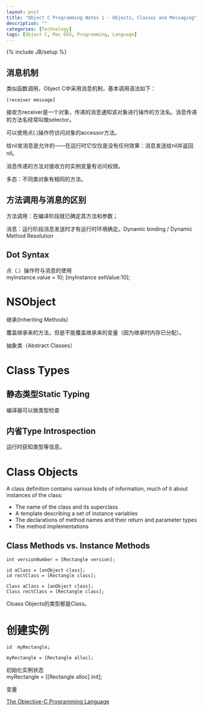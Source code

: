 ```yaml
---
layout: post
title: "Object C Programming Notes 1 - Objects, Classes and Messaging"
description: ""
categories: [Technology]
tags: [Object C, Mac OSX, Programming, Language]
---
```

{% include JB/setup %}


消息机制
----------

类似函数调用，Object C中采用消息机制，基本调用语法如下：    

    [receiver message]

接收方receiver是一个对象，传递的消息通知该对象进行操作的方法名。消息传递的方法名经常叫做selector。  

可以使用点(.)操作符访问对象的accessor方法。

给nil发消息是允许的——在运行时它仅仅是没有任何效果：消息发送给nil并返回nil。

消息传递的方法对接收方的实例变量有访问权限。

多态：不同类对象有相同的方法。


方法调用与消息的区别
----------

方法调用：在编译阶段就已确定其方法和参数；  

消息：运行阶段消息发送时才有运行时环境确定。Dynamic binding / Dynamic Method Resolution


Dot Syntax
----------

点（.）操作符与消息的使用  
    myInstance.value = 10;
    [myInstance setValue:10];


NSObject
==========

继承(Inheriting Methods)

覆盖继承来的方法，但是不能覆盖继承来的变量（因为继承时内存已分配）。

抽象类（Abstract Classes）


Class Types
==========

静态类型Static Typing
----------

编译器可以做类型检查


内省Type Introspection
----------
运行时获知类型等信息。


Class Objects
==========

A class definition contains various kinds of information, much of it about instances of the class:  
-    The name of the class and its superclass
-    A template describing a set of instance variables
-    The declarations of method names and their return and parameter types
-    The method implementations


Class Methods vs. Instance Methods
----------

    int versionNumber = [Rectangle version];

    id aClass = [anObject class];
    id rectClass = [Rectangle class];

    Class aClass = [anObject class];
    Class rectClass = [Rectangle class];

Cloass Objects的类型都是Class。


创建实例
==========

    id  myRectangle;

    myRectangle = [Rectangle alloc];

初始化实例状态  
    myRectangle = [[Rectangle alloc] init];

变量


[The Objective-C Programming Language](https://developer.apple.com/library/mac/#documentation/Cocoa/Conceptual/ObjectiveC/Chapters/ocObjectsClasses.html)
